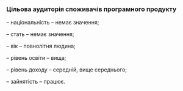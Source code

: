 ### Цільова аудиторія споживачів програмного продукту

– національність – немає значення;

– стать – немає значення;

– вік – повнолітня людина;

– рівень освіти – вища;

– рівень доходу – середній, вище середнього;

– зайнятість – працює.


